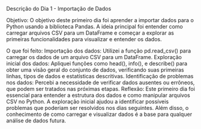 Descrição do Dia 1 - Importação de Dados

Objetivo:
O objetivo deste primeiro dia foi aprender a importar dados para o Python usando a biblioteca Pandas. A ideia principal foi entender como carregar arquivos CSV para um DataFrame e começar a explorar as primeiras funcionalidades para visualizar e entender os dados.

O que foi feito:
Importação dos dados: Utilizei a função pd.read_csv() para carregar os dados de um arquivo CSV para um DataFrame.
Exploração inicial dos dados: Apliquei funções como head(), info(), e describe() para obter uma visão geral do conjunto de dados, verificando suas primeiras linhas, tipos de dados e estatísticas descritivas.
Identificação de problemas nos dados: Percebi a necessidade de verificar dados ausentes ou errôneos, que podem ser tratados nas próximas etapas.
Reflexão:
Este primeiro dia foi essencial para entender a estrutura dos dados e como manipular arquivos CSV no Python. A exploração inicial ajudou a identificar possíveis problemas que poderiam ser resolvidos nos dias seguintes. Além disso, o conhecimento de como carregar e visualizar dados é a base para qualquer análise de dados futura.